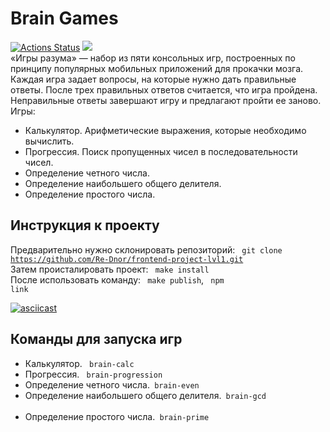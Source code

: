 # Brain Games #
[![Actions Status](https://github.com/Re-Dnor/frontend-project-lvl1/workflows/hexlet-check/badge.svg)](https://github.com/Re-Dnor/frontend-project-lvl1/actions)
<a href="https://codeclimate.com/github/codeclimate/codeclimate/maintainability"><img src="https://api.codeclimate.com/v1/badges/a99a88d28ad37a79dbf6/maintainability" /></a><br>
«Игры разума» — набор из пяти консольных игр, построенных по принципу популярных мобильных приложений для прокачки мозга. Каждая игра задает вопросы, на которые нужно дать правильные ответы. После трех правильных ответов считается, что игра пройдена. Неправильные ответы завершают игру и предлагают пройти ее заново. Игры:<br>
- Калькулятор. Арифметические выражения, которые необходимо вычислить.<br>
- Прогрессия. Поиск пропущенных чисел в последовательности чисел.<br>
- Определение четного числа.<br>
- Определение наибольшего общего делителя.<br>
- Определение простого числа.<br>

## Инструкция к проекту ##
Предварительно нужно склонировать репозиторий: <code> git clone https://github.com/Re-Dnor/frontend-project-lvl1.git</code><br>
Затем происталировать проект: <code> make install </code><br>
После использовать команду: <code> make publish</code>, <code> npm link</code>

[![asciicast](https://asciinema.org/a/LVwjwvQfnGdd2JVf07372bBE8.svg)](https://asciinema.org/a/LVwjwvQfnGdd2JVf07372bBE8)

## Команды для запуска игр ##
- Калькулятор. <code> brain-calc </code><br>
- Прогрессия. <code> brain-progression </code><br>
- Определение четного числа.<code> brain-even </code><br>
- Определение наибольшего общего делителя.<code> brain-gcd </code><br>
- Определение простого числа.<code> brain-prime </code><br>
